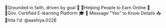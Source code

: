 🔹Grounded in faith, driven by goal 🎯
🔹Helping People to Earn Online 💸
🔹Gov. Certified E-learning Platform 🎓
🔹 Message "Yes" to Know Details 📥
🔹Inta I'd: @aashiya.0226

<!---
Aashiya0226/Aashiya0226 is a ✨ special ✨ repository because its `README.md` (this file) appears on your GitHub profile.
You can click the Preview link to take a look at your changes.
--->
